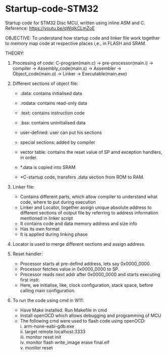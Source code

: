 # Startup-code-STM32
Startup code for STM32 Disc MCU, written using inline ASM and C.
Reference: https://youtu.be/qWqlkCLmZoE

OBJECTIVE: To understand how startup code and linker file work together to memory map code at respective places i,e., in FLASH and SRAM.

THEORY:

1. Processing of code:
C-program(main.c) -> pre-processor(main.i) -> compiler -> Assembly_code(main.s) -> Assembler -> Object_code(main.o) -> Linker -> Executable(main.exe)

2. Different sections of object file:
    - .data: contains initialised data
    - .rodata: contains read-only data
    - .text: contains instruction code
    - .bss: contains uninitialised data
    - user-defined: user can put his sections
    - special sections: added by compiler
    - vector table: contains the reset value of SP amd exception handlers, in order.

    - *.data is copied into SRAM
    - *C-startup code, transfers .data section from ROM to RAM.

3. Linker file:
    - Contains different parts, which allow compiler to understand what code, where to put during execution
    - Linker and Locator, together assign unique absolute address to different sections of output file by referring to address information mentioned in linker script
    - It contains code and data memory address and size info
    - Has its own format
    - It is applied during linking phase

4. Locator is used to merge different sections and assign address.

5. Reset handler:
    - Processor starts at pre-defind address, lets say 0x0000_0000.
    - Processor fetches value in 0x0000_0000 to SP.
    - Processor reads next addr after 0x0000_0000 and starts executing first instr.
    - Here, we initialise, like, clock configuration, stack space, before calling main configuration.

6. To run the code using cmd in W11:
    - Have Make installed. Run Makefile in cmd
    - Install openOCD which allows debugging and programming of MCU
    - The following cmd were used to flash code using openOCD:  
        i. arm-none-eabi-gdb.exe      
        ii. target remote localhost:3333      
        iii. monitor reset init      
        iv. monitor flash write_image erase final.elf      
        v. monitor reset
